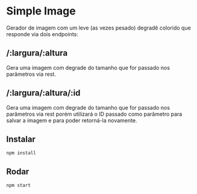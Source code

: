 # Simple Image

Gerador de imagem com um leve (as vezes pesado) degradê colorido que responde via dois endpoints:

## /:largura/:altura

Gera uma imagem com degrade do tamanho que for passado nos parâmetros via rest.

## /:largura/:altura/:id

Gera uma imagem com degrade do tamanho que for passado nos parâmetros via rest porém utilizará o ID passado como parâmetro para salvar a imagem e para poder retorná-la novamente.

## Instalar

`npm install`

## Rodar

`npm start`
